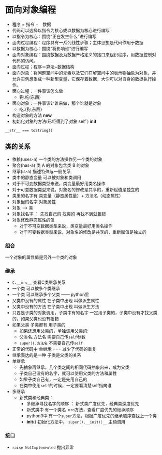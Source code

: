 # 面向对象编程

* 程序 = 指令 +　数据
* 代码可以选择以指令为核心或以数据为核心进行编写
* 以指令为核心：围绕“正在发生什么”进行编写
* 面向过程编程：程序具有一系列线性步骤；主体思想是代码作用于数据
* 以数据为核心：围绕“将影响谁”进行编写
* 面向对象编程：围绕数据及为数据严格定义的接口来组织程序，用数据控制对代码的访问。
* 面向过程；程序＝算法+数据结构
* 面向对象：将问题空间中的元素以及它们在解空间中的表示物抽象为对象，并允许实例想象成一种新型变量，它保存着数据，大你可以对自身的数据执行操作。
* 面向过程：一件事该怎么做
  * 狗.吃\(东西\)
* 面向对象：一件事该让谁来做，那个谁就是对象
  * 吃.\(狗,东西\)
* 构造对象的方法 **new**
* 初始化对象的方法\(已经得到了对象 self\`\) **init**

`__str__ === toString()`

## 类的关系

* 依赖\(uses-a\) 一个类的方法操作另一个类的对象
* 聚合\(has-a\) 类 A 的对象包含类 B 的对象
* 继承\(is-a\) 描述特殊与一般关系
* 类中的静态变量 可以被对象和类调用
* 对于不可变数据类型来说，类变量最好用类名操作
* 对于可变数据类型来说，对象名的修改是共享的，重新赋值是独立的
* 类里的名字有 类变量（静态属性量）+ 方法名（动态属性）
* 对象里的名字 对象属性
* 对象 ——&gt; 类
* 对象找名字 ： 先找自己的 找类的 再找不到就报错
* 对象修改静态属性的值
  * 对于不可变数据类型来说，类变量最好用类名操作
  * 对于可变数据类型来说，对象名的修改是共享的，重新赋值是独立的

### 组合

一个对象的属性值是另外一个类的对象

### 继承

* `C.__mro__` 查看C类继承关系
* 一个类 可以被多个类继承
* 一个类 可以继承多个父类 —— python里
* 父类中没有的属性 在子类中出现 叫做派生属性
* 父类中没有的方法 在子类中出现 叫做派生方法
* 只要是子类的对象调用，子类中有的名字 一定用子类的，子类中没有才找父类的，如果父类也没有报错
* 如果父类 子类都有 用子类的
  * 如果还想用父类的，单独调用父类的:
  * 父类名.方法名 需要自己传`self`参数
  * `super().方法名` 不需要自己传`self`
* 正常的代码中 单继承 === 减少了代码的重复
* 继承表达的是一种 子类是父类的关系
* 单继承
  * 先抽象再继承，几个类之间的相同代码抽象出来，成为父类
  * 子类自己没有的名字，就可以使用父类的方法和属性
  * 如果子类自己有，一定是先用自己的
  * 在类中使用`self`的时候，一定要看清楚self指向谁
* 多继承
  * 新式类和经典类：
    * 多继承寻找名字的顺序 ： 新式类广度优先，经典类深度优先
    * 新式类中 有一个类名`.mro`方法，查看广度优先的继承顺序
    * python3中 有一个`super`方法，根据广度优先的继承顺序查找上一个类
    * **init**\(\) 初始化方法中， `super().__init()__` 主动调用

### 接口

* `raise NotImplemented` 抛出异常

